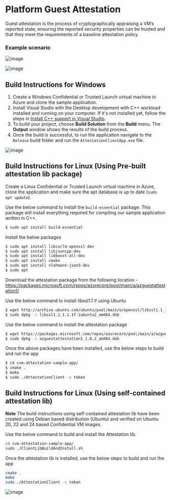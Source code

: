 # Platform Guest Attestation
Guest attestation is the process of cryptographically appraising a VM’s reported state, ensuring the reported security properties can be trusted and that they meet the requirements of a baseline attestation policy.

### Example scenario

![image](https://user-images.githubusercontent.com/32008026/170385860-03f7f487-c606-4648-8fc1-048968b687f7.png)

![image](https://user-images.githubusercontent.com/32008026/170386018-e9cda749-ade4-471d-a9f0-ef698ce7a9c7.png)


## Build Instructions for Windows
 1. Create a Windows Confidential or Trusted Launch virtual machine in Azure and clone the sample application.
 2. Install Visual Studio with the Desktop development with C++ workload installed and running on your computer. If it's not installed yet, follow the steps in  [Install C++ support in Visual Studio](https://docs.microsoft.com/en-us/cpp/build/vscpp-step-0-installation?view=msvc-170).
 3. To build your project, choose **Build Solution** from the **Build** menu. The **Output** window shows the results of the build process.
 4. Once the build is successful, to run the application navigate to the `Release` build folder and run the `AttestationClientApp.exe` file.

![image](https://user-images.githubusercontent.com/32008026/170388502-17e56492-8604-400f-ae04-b6548baac22d.png)


## Build Instructions for Linux (Using Pre-built attestation lib package)

Create a Linux Confidential or Trusted Launch virtual machine in Azure, clone the application and make sure the apt database is up to date (`sudo apt update`).

Use the below command to install the `build-essential` package. This package will install everything required for compiling our sample application written in C++.
```sh
$ sudo apt install build-essential
```

Install the below packages
```sh
$ sudo apt install libcurl4-openssl-dev
$ sudo apt install libjsoncpp-dev
$ sudo apt install libboost-all-dev
$ sudo apt install cmake
$ sudo apt install nlohmann-json3-dev
$ sudo apt 
```

Download the attestation package from the following location - https://packages.microsoft.com/repos/azurecore/pool/main/a/azguestattestation1/

Use the below command to install libssl1.1 if using Ubuntu
```sh
$ wget http://archive.ubuntu.com/ubuntu/pool/main/o/openssl/libssl1.1_1.1.1f-1ubuntu2_amd64.deb
$ sudo dpkg -i libssl1.1_1.1.1f-1ubuntu2_amd64.deb
```

Use the below command to install the attestation package
```sh
$ wget https://packages.microsoft.com/repos/azurecore/pool/main/a/azguestattestation1/azguestattestation1_1.0.2_amd64.deb
$ sudo dpkg -i azguestattestation1_1.0.2_amd64.deb
```

Once the above packages have been installed, use the below steps to build and run the app

```sh
$ cd cvm-attestation-sample-app/
$ cmake .
$ make
$ sudo ./AttestationClient -o token
```


## Build Instructions for Linux (Using self-contained attestation lib)
**Note**
The build instructions using self-contained attestation lib have been created using Debian based distribution (Ubuntu) and verified on Ubuntu 20, 22 and 24 based Confidential VM images.

Use the below command to build and install the Attestation lib.
```sh
cd cvm-attestation-sample-app/
sudo ./ClientLibBuildAndInstall.sh
```

Once the attestation lib is installed, use the below steps to build and run the app

```sh
cmake .
make
sudo ./AttestationClient -o token
```

![image](https://user-images.githubusercontent.com/32008026/170384716-d13876e2-4078-47bd-9994-5ca44318b4d4.png)
